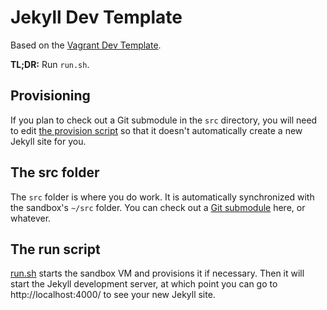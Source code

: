 Jekyll Dev Template
===================

Based on the [Vagrant Dev Template](https://github.com/pcrockett/vagrant-dev-template).

**TL;DR:** Run `run.sh`.

Provisioning
------------

If you plan to check out a Git submodule in the `src` directory, you will need to edit [the provision script](sandbox-home/provision.sh) so that it doesn't automatically create a new Jekyll site for you.

The src folder
--------------

The `src` folder is where you do work. It is automatically synchronized with the sandbox's `~/src` folder. You can check out a [Git submodule](https://git-scm.com/book/en/v2/Git-Tools-Submodules) here, or whatever.

The run script
--------------

[run.sh](run.sh) starts the sandbox VM and provisions it if necessary. Then it will start the Jekyll development server, at which point you can go to http://localhost:4000/ to see your new Jekyll site.
